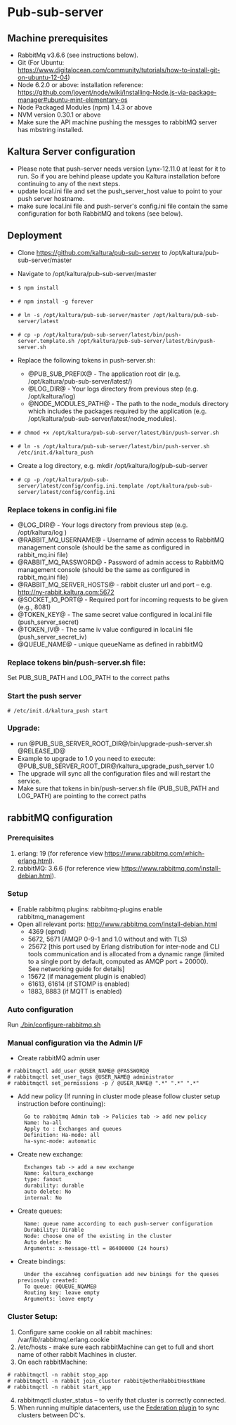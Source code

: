 # Pub-sub-server

## Machine prerequisites
- RabbitMq v3.6.6 (see instructions below).
- Git (For Ubuntu: https://www.digitalocean.com/community/tutorials/how-to-install-git-on-ubuntu-12-04)
- Node 6.2.0 or above: installation reference: https://github.com/joyent/node/wiki/Installing-Node.js-via-package-manager#ubuntu-mint-elementary-os
- Node Packaged Modules (npm) 1.4.3 or above
- NVM version 0.30.1 or above
- Make sure the API machine pushing the messges to rabbitMQ server has mbstring installed.

## Kaltura Server configuration
- Please note that push-server needs version Lynx-12.11.0 at least for it to run. So if you are behind please update you Kaltura installation before continuing to any of the next steps.
- update local.ini file and set the push_server_host value to point to your push server hostname.
- make sure local.ini file and push-server's config.ini file contain the same configuration for both RabbitMQ and tokens (see below).


## Deployment
- Clone https://github.com/kaltura/pub-sub-server to /opt/kaltura/pub-sub-server/master
- Navigate to /opt/kaltura/pub-sub-server/master
- ```$ npm install```
- ```# npm install -g forever```
- ```# ln -s /opt/kaltura/pub-sub-server/master /opt/kaltura/pub-sub-server/latest```
- ```# cp -p /opt/kaltura/pub-sub-server/latest/bin/push-server.template.sh /opt/kaltura/pub-sub-server/latest/bin/push-server.sh```
- Replace the following tokens in push-server.sh:
    
	- @PUB_SUB_PREFIX@ - The application root dir (e.g. /opt/kaltura/pub-sub-server/latest/)
	- @LOG_DIR@ - Your logs directory from previous step (e.g. /opt/kaltura/log)
	- @NODE_MODULES_PATH@ - The path to the node_moduls directory which includes the packages required by the application (e.g. /opt/kaltura/pub-sub-server/latest/node_modules).
	
- ```# chmod +x /opt/kaltura/pub-sub-server/latest/bin/push-server.sh```
- ```# ln -s /opt/kaltura/pub-sub-server/latest/bin/push-server.sh /etc/init.d/kaltura_push```
- Create a log directory, e.g. mkdir /opt/kaltura/log/pub-sub-server
- ```# cp -p /opt/kaltura/pub-sub-server/latest/config/config.ini.template /opt/kaltura/pub-sub-server/latest/config/config.ini```

### Replace tokens in config.ini file
- @LOG_DIR@ - Your logs directory from previous step (e.g. /opt/kaltura/log )
- @RABBIT_MQ_USERNAME@ - Username of admin access to RabbitMQ management console (should be the same as configured in rabbit_mq.ini file)
- @RABBIT_MQ_PASSWORD@ - Password of admin access to RabbitMQ management console (should be the same as configured in rabbit_mq.ini file)
- @RABBIT_MQ_SERVER_HOSTS@ - rabbit cluster url and port – e.g. http://ny-rabbit.kaltura.com:5672 
- @SOCKET_IO_PORT@ - Required port for incoming requests to be given (e.g., 8081)
- @TOKEN_KEY@ - The same secret value configured in local.ini file (push_server_secret)
- @TOKEN_IV@ - The same iv value configured in local.ini file (push_server_secret_iv)
- @QUEUE_NAME@ - unique queueName as defined in rabbitMQ

### Replace tokens bin/push-server.sh file:
Set PUB_SUB_PATH and LOG_PATH to the correct paths

### Start the push server
```# /etc/init.d/kaltura_push start```

### Upgrade:
- run @PUB_SUB_SERVER_ROOT_DIR@/bin/upgrade-push-server.sh @RELEASE_ID@
- Example to upgrade to 1.0 you need to execute: @PUB_SUB_SERVER_ROOT_DIR@/kaltura_upgrade_push_server 1.0
- The upgrade will sync all the configuration files and will restart the service.
- Make sure that tokens in bin/push-server.sh file (PUB_SUB_PATH and LOG_PATH) are pointing to the correct paths


## rabbitMQ configuration

### Prerequisites
1. erlang: 19 (for reference view https://www.rabbitmq.com/which-erlang.html).
2. rabbitMQ: 3.6.6 (for reference view https://www.rabbitmq.com/install-debian.html).

### Setup
- Enable rabbitmq plugins: rabbitmq-plugins enable rabbitmq_management 
- Open all relevant ports: http://www.rabbitmq.com/install-debian.html
    - 4369 (epmd)
    - 5672, 5671 (AMQP 0-9-1 and 1.0 without and with TLS)
    - 25672 [this port used by Erlang distribution for inter-node and CLI tools communication and is allocated from a dynamic range (limited to a single port by default, computed as AMQP port + 20000). See networking guide for details]
    - 15672 (if management plugin is enabled)
    - 61613, 61614 (if STOMP is enabled)
    - 1883, 8883 (if MQTT is enabled)

### Auto configuration
Run [./bin/configure-rabbitmq.sh](bin/configure-rabbitmq.sh)

### Manual configuration via the Admin I/F
- Create rabbitMQ admin user

```
# rabbitmqctl add_user @USER_NAME@ @PASSWORD@
# rabbitmqctl set_user_tags @USER_NAME@ administrator
# rabbitmqctl set_permissions -p / @USER_NAME@ ".*" ".*" ".*"
```
	
- Add new policy (If running in cluster mode please follow cluster setup instruction before continuing):

		Go to rabbitmq Admin tab -> Policies tab -> add new policy
		Name: ha-all
		Apply to : Exchanges and queues
		Definition: Ha-mode: all
		ha-sync-mode: automatic
		
- Create new exchange:

		Exchanges tab -> add a new exchange
		Name: kaltura_exchange
		type: fanout
		durability: durable
		auto delete: No
		internal: No
		
- Create queues:

		Name: queue name according to each push-server configuration
		Durability: Dirable
		Node: choose one of the existing in the cluster
		Auto delete: No
		Arguments: x-message-ttl = 86400000 (24 hours)
		
- Create bindings:

		Under the excahneg configuation add new binings for the queses previosuly created:
		To queue: @QUEUE_NQAME@
		Routing key: leave empty
		Arguments: leave empty
		
### Cluster Setup:
1. Configure same cookie on all rabbit machines: /var/lib/rabbitmq/.erlang.cookie
2. /etc/hosts - make sure each rabbitMachine can get to full and short name of other rabbit Machines in cluster.
3. On each rabbitMachine: 

```
# rabbitmqctl -n rabbit stop_app
# rabbitmqctl -n rabbit join_cluster rabbit@otherRabbitHostName
# rabbitmqctl -n rabbit start_app
```		

4. rabbitmqctl cluster_status – to verify that cluster is correctly connected.
5. When running multiple datacenters, use the [Federation plugin](https://www.rabbitmq.com/federation.html) to sync clusters between DC's.
